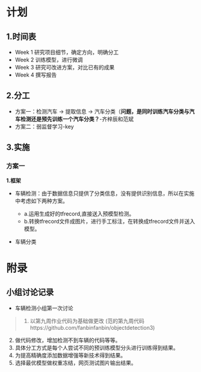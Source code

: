 # 计划
## 1.时间表
- Week 1 研究项目细节，确定方向，明确分工
- Week 2 训练模型，进行微调
- Week 3 研究可改进方案，对比已有的成果
- Week 4 撰写报告

## 2.分工
- 方案一：检测汽车 $\rightarrow$ 提取信息 $\rightarrow$ 汽车分类（**问题，是同时训练汽车分类与汽车检测还是预先训练一个汽车分类？**-齐梓辰和范斌
- 方案二：弱监督学习-key

## 3.实施
### 方案一
**1.框架**
- 车辆检测：由于数据信息只提供了分类信息，没有提供识别信息，所以在实施中考虑如下两种方案。
  - a.运用生成好的tfrecord,直接送入预模型检测。
  - b.转换tfrecord文件成图片，进行手工标注，在转换成tfrecord文件并送入模型。
  
- 车辆分类


# 附录
## 小组讨论记录
- 车辆检测小组第一次讨论

>1. 以第九周作业代码为基础做更改 (范的第九周代码https://github.com/fanbinfanbin/objectdetection3)
2. 做代码修改，增加检测不到车辆的代码等等。
3.  具体分工方式是每个人尝试不同的预训练模型分头进行训练得到结果。
4.  为提高精确度添加数据增强等新技术得到结果。
5.  选择最优模型做权重冻结，网页测试图片输出结果。

